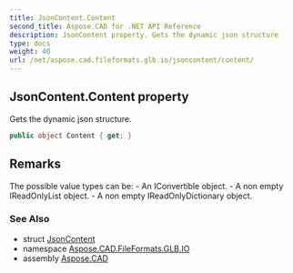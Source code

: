 ```yaml
---
title: JsonContent.Content
second_title: Aspose.CAD for .NET API Reference
description: JsonContent property. Gets the dynamic json structure
type: docs
weight: 40
url: /net/aspose.cad.fileformats.glb.io/jsoncontent/content/
---
```

## JsonContent.Content property

Gets the dynamic json structure.

```csharp
public object Content { get; }
```

## Remarks

The possible value types can be: - An IConvertible object. - A non empty IReadOnlyList object. - A non empty IReadOnlyDictionary object.

### See Also

* struct [JsonContent](../)
* namespace [Aspose.CAD.FileFormats.GLB.IO](../../../aspose.cad.fileformats.glb.io/)
* assembly [Aspose.CAD](../../../)


